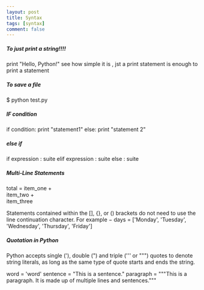 ```yaml
---
layout: post
title: Syntax
tags: [syntax]
comment: false
---
```


##### To just print a string!!!!
print "Hello, Python!"
see how simple it is , jst a print statement is enough to print a statement

##### To save a file
$ python test.py

##### IF condition
if condition:
    print "statement1"
else:
  print "statement 2"

##### else if 
if expression : 
   suite
elif expression : 
   suite 
else : 
   suite
   
##### Multi-Line Statements
total = item_one + \
        item_two + \
        item_three
  
Statements contained within the [], {}, or () brackets do not need to use the line continuation character. For example −
days = ['Monday', 'Tuesday', 'Wednesday',
        'Thursday', 'Friday']
        
##### Quotation in Python
Python accepts single ('), double (") and triple (''' or """) quotes to denote string literals, as long as the same type of quote starts and ends the string.

word = 'word'
sentence = "This is a sentence."
paragraph = """This is a paragraph. It is
made up of multiple lines and sentences."""

